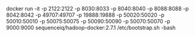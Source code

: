 docker run -it -p 2122:2122 -p 8030:8033 -p 8040:8040 -p 8088:8088 -p 8042:8042 -p 49707:49707 -p 19888:19888 -p 50020:50020 -p 50010:50010  -p 50075:50075 -p 50090:50090 -p 50070:50070 -p 9000:9000 sequenceiq/hadoop-docker:2.7.1 /etc/bootstrap.sh -bash
